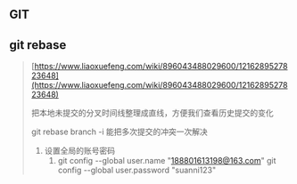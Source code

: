 ## GIT

## git rebase

> [https://www.liaoxuefeng.com/wiki/896043488029600/1216289527823648](https://www.liaoxuefeng.com/wiki/896043488029600/1216289527823648)
>
> 把本地未提交的分叉时间线整理成直线，方便我们查看历史提交的变化
>
> git rebase branch -i  能把多次提交的冲突一次解决
>
> 1. 设置全局的账号密码
>    1. git config --global user.name "188801613198@163.com"
>       git config --global user.password "suanni123"



